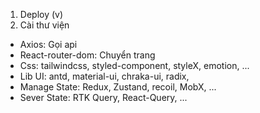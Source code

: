1. Deploy (v)
2. Cài thư viện
- Axios: Gọi api
- React-router-dom: Chuyển trang
- Css: tailwindcss, styled-component, styleX, emotion, ...
- Lib UI: antd, material-ui, chraka-ui, radix,
- Manage State: Redux, Zustand, recoil, MobX, ...
- Sever State: RTK Query, React-Query, ...

